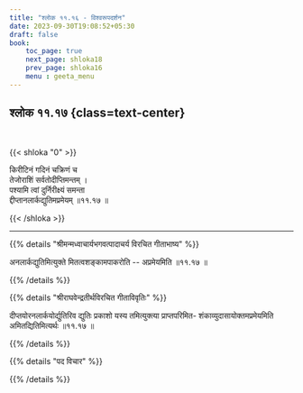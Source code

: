 ```yaml
---
title: "श्लोक ११.१६ - विश्वरूपदर्शन"
date: 2023-09-30T19:08:52+05:30
draft: false
book:
    toc_page: true
    next_page: shloka18
    prev_page: shloka16
    menu : geeta_menu
---
```




## श्लोक ११.१७ {class=text-center}

<br/>

{{< shloka  "0"  >}}

किरीटिनं गदिनं चक्रिणं च  
तेजोराशिं सर्वतोदीप्तिमन्तम् ।    
पश्यामि त्वां दुर्निरीक्ष्यं समन्ता  
द्दीप्तानलार्कद्युतिमप्रमेयम् ॥११.१७ ॥

{{< /shloka >}}

---


{{% details "श्रीमन्मध्वाचार्यभगवत्पादाचर्य विरचित  गीताभाष्य" %}}

अनलार्कद्युतिमित्युक्ते मितत्वशङ्कामपाकरोति -- 
अप्रमेयमिति ॥११.१७ ॥

{{% /details %}}



{{% details "श्रीराघवेन्द्रतीर्थविरचित गीताविवृतिः" %}}

दीप्तयोरनलार्कयोर्द्युतिरिव द्युतिः प्रकाशो यस्य 
तमित्युक्त्या प्राप्तपरिमित- 
शंकाव्युदासायोक्तमप्रमेयमिति 
अमितद्यितिमित्यर्थः ॥११.१७ ॥

{{% /details %}}



{{% details "पद विचार" %}}


{{% /details %}}
